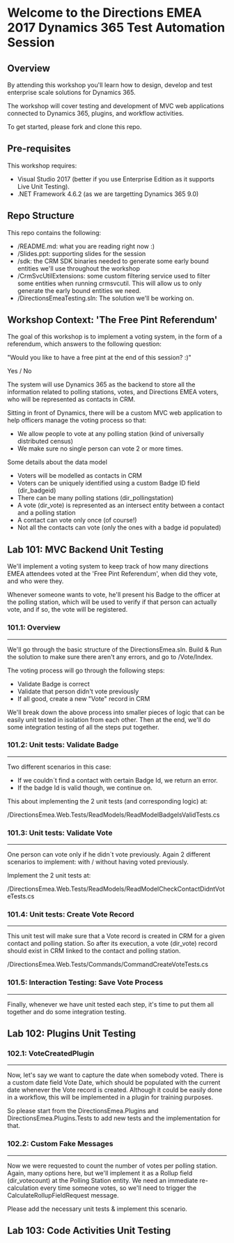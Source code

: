# Welcome to the Directions EMEA 2017 Dynamics 365 Test Automation Session

## Overview

By attending this workshop you'll learn how to design, develop and test enterprise scale solutions for Dynamics 365.

The workshop will cover testing and development of MVC web applications connected to Dynamics 365, plugins, and workflow activities.

To get started, please fork and clone this repo.

## Pre-requisites

This workshop requires:

- Visual Studio 2017 (better if you use Enterprise Edition as it supports Live Unit Testing).
- .NET Framework 4.6.2 (as we are targetting Dynamics 365 9.0)

## Repo Structure

This repo contains the following:

- /README.md: what you are reading right now :)
- /Slides.ppt: supporting slides for the session
- /sdk: the CRM SDK binaries needed to generate some early bound entities we'll use throughout the workshop
- /CrmSvcUtilExtensions: some custom filtering service used to filter some entities when running crmsvcutil. This will allow us to only generate the early bound entities we need.
- /DirectionsEmeaTesting.sln: The solution we'll be working on.

## Workshop Context: 'The Free Pint Referendum'

The goal of this workshop is to implement a voting system, in the form of a referendum, which answers to the following question:

"Would you like to have a free pint at the end of this session? :)"

Yes / No

The system will use Dynamics 365 as the backend to store all the information related to polling stations, votes, and Directions EMEA voters, who will be represented as contacts in CRM.

Sitting in front of Dynamics, there will be a custom MVC web application to help officers manage the voting process so that:

- We allow people to vote at any polling station (kind of universally distributed census)
- We make sure no single person can vote 2 or more times.

Some details about the data model

- Voters will be modelled as contacts in CRM
- Voters can be uniquely identified using a custom Badge ID field (dir_badgeid)
- There can be many polling stations (dir_pollingstation)
- A vote (dir_vote) is represented as an intersect entity between a contact and a polling station
- A contact can vote only once (of course!)
- Not all the contacts can vote (only the ones with a badge id populated)


## Lab 101: MVC Backend Unit Testing

We'll implement a voting system to keep track of  how many directions EMEA attendees voted at the 'Free Pint Referendum', when did they vote, and who  were they.

Whenever someone wants to vote, he'll present his Badge to the officer at the polling station, which will be used to verify if that person can actually vote, and if so, the vote will be registered.

### 101.1:  Overview
-------------------------------------
We'll go through the basic structure of the DirectionsEmea.sln. 
Build & Run the solution to make sure there aren't any errors, and go to /Vote/Index.

The voting process will go through the following steps:

- Validate Badge is correct
- Validate that person didn't vote previously
- If all good, create a new "Vote" record in CRM

We'll break down the above process into smaller pieces of logic that can be easily unit tested in isolation from each other. Then at the end, we'll do some integration testing of all the steps put together.

### 101.2:  Unit tests: Validate Badge
-------------------------------------
Two different scenarios in this case:

- If we couldn´t find a contact with certain Badge Id, we return an error.
- If the badge Id is valid though, we continue on.

This about implementing the 2 unit tests (and corresponding logic) at:

/DirectionsEmea.Web.Tests/ReadModels/ReadModelBadgeIsValidTests.cs

### 101.3:  Unit tests: Validate Vote
-------------------------------------

One person can vote only if he didn´t vote previously. Again 2 different scenarios to implement: with / without having voted previously.

Implement the 2 unit tests at:

/DirectionsEmea.Web.Tests/ReadModels/ReadModelCheckContactDidntVoteTests.cs

### 101.4:  Unit tests: Create Vote Record
-------------------------------------

This unit test will make sure that a Vote record is created in CRM for a given contact and polling station. So after its execution, a vote (dir_vote) record should exist in CRM linked to the contact and polling station.

/DirectionsEmea.Web.Tests/Commands/CommandCreateVoteTests.cs

### 101.5:  Interaction Testing: Save Vote Process
-------------------------------------

Finally, whenever we have unit tested each step, it's time to put them all together and do some integration testing.

## Lab 102: Plugins Unit Testing

### 102.1:  VoteCreatedPlugin
-------------------------------------

Now, let's say we want to capture the date when somebody voted. There is a custom date field Vote Date, which should be populated with the current date whenever the Vote record is created. Although it could be easily done in a workflow, this will be implemented in a plugin for training purposes.

So please start from the DirectionsEmea.Plugins and DirectionsEmea.Plugins.Tests to add new tests and the implementation for that.

### 102.2:  Custom Fake Messages
-------------------------------------

Now we were requested to count the number of votes per polling station. Again, many options here, but we'll implement it as a Rollup field (dir_votecount) at the Polling Station entity. We need an immediate re-calculation every time someone votes, so we'll need to trigger the CalculateRollupFieldRequest message.

Please add the necessary unit tests & implement this scenario.

## Lab 103: Code Activities Unit Testing




